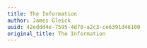 ```yaml
---
title: The Information
author: James Gleick
uuid: 42eddd4e-7595-4d70-a2c3-ce6391d46100
original_title: The Information
---
```


